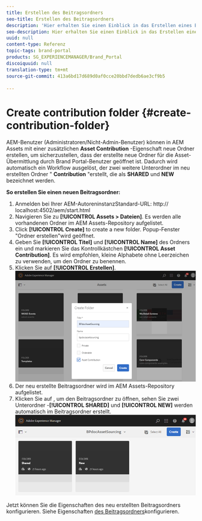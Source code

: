 ```yaml
---
title: Erstellen des Beitragsordners
seo-title: Erstellen des Beitragsordners
description: 'Hier erhalten Sie einen Einblick in das Erstellen eines Beitragsordners in AEM Assets. '
seo-description: Hier erhalten Sie einen Einblick in das Erstellen eines Beitragsordners in AEM Assets.
uuid: null
content-type: Referenz
topic-tags: brand-portal
products: SG_EXPERIENCEMANAGER/Brand_Portal
discoiquuid: null
translation-type: tm+mt
source-git-commit: 413a6bd17d689d0af0cce20bbd7dedb6ae3cf9b5

---
```



# Create contribution folder {#create-contribution-folder}

AEM-Benutzer (Administratoren/Nicht-Admin-Benutzer) können in AEM Assets mit einer zusätzlichen **Asset Contribution** -Eigenschaft neue Ordner erstellen, um sicherzustellen, dass der erstellte neue Ordner für die Asset-Übermittlung durch Brand Portal-Benutzer geöffnet ist.  Dadurch wird automatisch ein Workflow ausgelöst, der zwei weitere Unterordner im neu erstellten Ordner " **Contribution** "erstellt, die als **SHARED** und **NEW** bezeichnet werden.

**So erstellen Sie einen neuen Beitragsordner:**
1. Anmelden bei Ihrer AEM-AutoreninstanzStandard-URL: http:// localhost:4502/aem/start.html
1. Navigieren Sie zu **[!UICONTROL Assets &gt; Dateien]**. Es werden alle vorhandenen Ordner im AEM Assets-Repository aufgelistet.
1. Click **[!UICONTROL Create]** to create a new folder. Popup-Fenster "Ordner erstellen"wird geöffnet.
1. Geben Sie **[!UICONTROL Titel]** und **[!UICONTROL Name]** des Ordners ein und markieren Sie das Kontrollkästchen **[!UICONTROL Asset Contribution]**.
Es wird empfohlen, kleine Alphabete ohne Leerzeichen zu verwenden, um den Ordner zu benennen.
1. Klicken Sie auf **[!UICONTROL Erstellen]**.
   ![](assets/create-contribution-folder.png)
1. Der neu erstellte Beitragsordner wird im AEM Assets-Repository aufgelistet.
1. Klicken Sie auf , um den Beitragsordner zu öffnen, sehen Sie zwei Unterordner -**[!UICONTROL SHARED]** und **[!UICONTROL NEW]** werden automatisch im Beitragsordner erstellt.\
   ![](assets/contribution-folder.png)

Jetzt können Sie die Eigenschaften des neu erstellten Beitragsordners konfigurieren. Siehe Eigenschaften [des Beitragsordners](brand-portal-configure-contribution-folder-properties.md)konfigurieren.